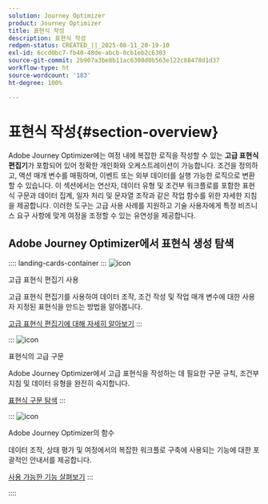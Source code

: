 ```yaml
---
solution: Journey Optimizer
product: Journey Optimizer
title: 표현식 작성
description: 표현식 작성
redpen-status: CREATED_||_2025-08-11_20-19-10
exl-id: 6ccd0bc7-fb40-48de-abcb-0cb1eb2c6303
source-git-commit: 2b907a3be8b11ac6308d0b563e122c88478d1d37
workflow-type: ht
source-wordcount: '183'
ht-degree: 100%

---
```


# 표현식 작성{#section-overview}

Adobe Journey Optimizer에는 여정 내에 복잡한 로직을 작성할 수 있는 **고급 표현식 편집기**&#x200B;가 포함되어 있어 정확한 개인화와 오케스트레이션이 가능합니다. 조건을 정의하고, 액션 매개 변수를 매핑하며, 이벤트 또는 외부 데이터를 실행 가능한 로직으로 변환할 수 있습니다. 이 섹션에서는 연산자, 데이터 유형 및 조건부 워크플로를 포함한 표현식 구문과 데이터 집계, 일자 처리 및 문자열 조작과 같은 작업 함수를 위한 자세한 지침을 제공합니다. 이러한 도구는 고급 사용 사례를 지원하고 기술 사용자에게 특정 비즈니스 요구 사항에 맞게 여정을 조정할 수 있는 유연성을 제공합니다.

## Adobe Journey Optimizer에서 표현식 생성 탐색

:::: landing-cards-container
:::
![icon](https://cdn.experienceleague.adobe.com/icons/screwdriver-wrench.svg)

고급 표현식 편집기 사용

고급 표현식 편집기를 사용하여 데이터 조작, 조건 작성 및 작업 매개 변수에 대한 사용자 지정된 표현식을 만드는 방법을 알아봅니다.

[고급 표현식 편집기에 대해 자세히 알아보기](../using/building-journeys/expression/expressionadvanced.md)
:::

:::
![icon](https://cdn.experienceleague.adobe.com/icons/code-branch.svg)

표현식의 고급 구문

Adobe Journey Optimizer에서 고급 표현식을 작성하는 데 필요한 구문 규칙, 조건부 지침 및 데이터 유형을 완전히 숙지합니다.

[표현식 구문 탐색](syntax-landing-page.md)
:::

:::
![icon](https://cdn.experienceleague.adobe.com/icons/puzzle-piece.svg)

Adobe Journey Optimizer의 함수

데이터 조작, 상태 평가 및 여정에서의 복잡한 워크플로 구축에 사용되는 기능에 대한 포괄적인 안내서를 제공합니다.

[사용 가능한 기능 살펴보기](main-functions-journey-landing-page.md)
:::

::::
